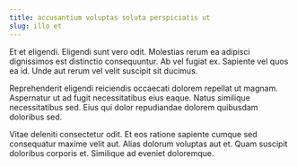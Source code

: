 ```yaml
---
title: accusantium voluptas soluta perspiciatis ut
slug: illo et
---
```


Et et eligendi. Eligendi sunt vero odit. Molestias rerum ea adipisci dignissimos est distinctio consequuntur. Ab vel fugiat ex. Sapiente vel quos ea id. Unde aut rerum vel velit suscipit sit ducimus.

Reprehenderit eligendi reiciendis occaecati dolorem repellat ut magnam. Aspernatur ut ad fugit necessitatibus eius eaque. Natus similique necessitatibus sed. Eius qui dolor repudiandae dolorem quibusdam doloribus sed.

Vitae deleniti consectetur odit. Et eos ratione sapiente cumque sed consequatur maxime velit aut. Alias dolorum voluptas aut et. Quam suscipit doloribus corporis et. Similique ad eveniet doloremque.
